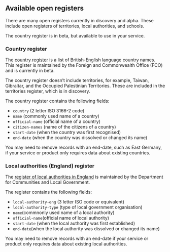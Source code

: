 ## <a name="availablereg"></a>Available open registers

There are many open registers currently in discovery and alpha. These include open registers of territories, local authorities, and schools.

The country register is in beta, but available to use in your service.

### Country register

The [country register](https://country.register.gov.uk/) is a list of British-English language country names. This register is maintained by the Foreign and Commonwealth Office (FCO) and is currently in beta.

The country register doesn’t include territories, for example, Taiwan, Gibraltar, and the Occupied Palestinian Territories. These are included in the territories register, which is in discovery.

The country register contains the following fields:

+ `country` (2 letter ISO 3166-2 code)  
+ `name` (commonly used name of a country)  
+ `official-name` (official name of a country)
+ `citizen-names` (name of the citizens of a country)
+ `start-date` (when the country was first recognised)  
+ `end-date` (when the country was dissolved or changed its name)

You may need to remove records with an end-date, such as East Germany, if your service or product only requires data about existing countries.

### Local authorities (England) register

The [register of local authorities in England](https://local-authority-eng.register.gov.uk/) is maintained by the Department for Communities and Local Government.

The register contains the following fields:

* `local-authority-eng` (3 letter ISO code or equivalent)
* `local-authority-type` (type of local government organisation)
* `name`(commnonly used name of a local authority)
* `official-name`(official name of local authority)
* `start-date` (when the local authority was first established)
* `end-date`(when the local authority was dissolved or changed its name)

You may need to remove records with an end-date if your service or product only requires data about existing local authorities.

